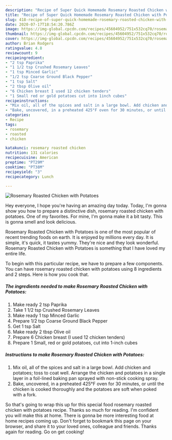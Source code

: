 ```yaml
---
description: "Recipe of Super Quick Homemade Rosemary Roasted Chicken with Potatoes"
title: "Recipe of Super Quick Homemade Rosemary Roasted Chicken with Potatoes"
slug: 418-recipe-of-super-quick-homemade-rosemary-roasted-chicken-with-potatoes
date: 2020-07-17T18:54:20.786Z
image: https://img-global.cpcdn.com/recipes/45604952/751x532cq70/rosemary-roasted-chicken-with-potatoes-recipe-main-photo.jpg
thumbnail: https://img-global.cpcdn.com/recipes/45604952/751x532cq70/rosemary-roasted-chicken-with-potatoes-recipe-main-photo.jpg
cover: https://img-global.cpcdn.com/recipes/45604952/751x532cq70/rosemary-roasted-chicken-with-potatoes-recipe-main-photo.jpg
author: Brian Rodgers
ratingvalue: 4.8
reviewcount: 9
recipeingredient:
- "2 tsp Paprika"
- "1 1/2 tsp Crushed Rosemary Leaves"
- "1 tsp Minced Garlic"
- "1/2 tsp Coarse Ground Black Pepper"
- "1 tsp Salt"
- "2 tbsp Olive oil"
- "6 Chicken breast I used 12 chicken tenders"
- "1 Small red or gold potatoes cut into 1inch cubes"
recipeinstructions:
- "Mix oil, all of the spices and salt in a large bowl. Add chicken and potatoes; toss to coat well. Arrange the chicken and potatoes in a single layer in a foil-lined baking pan sprayed with non-stick cooking spray."
- "Bake, uncovered, in a preheated 425°F oven for 30 minutes, or until the chicken is cooked thoroughly and the potatoes are soft when poked with a fork."
categories:
- Recipe
tags:
- rosemary
- roasted
- chicken

katakunci: rosemary roasted chicken 
nutrition: 131 calories
recipecuisine: American
preptime: "PT29M"
cooktime: "PT38M"
recipeyield: "3"
recipecategory: Lunch

---
```



![Rosemary Roasted Chicken with Potatoes](https://img-global.cpcdn.com/recipes/45604952/751x532cq70/rosemary-roasted-chicken-with-potatoes-recipe-main-photo.jpg)

Hey everyone, I hope you're having an amazing day today. Today, I'm gonna show you how to prepare a distinctive dish, rosemary roasted chicken with potatoes. One of my favorites. For mine, I'm gonna make it a bit tasty. This is gonna smell and look delicious.



Rosemary Roasted Chicken with Potatoes is one of the most popular of recent trending foods on earth. It is enjoyed by millions every day. It is simple, it's quick, it tastes yummy. They're nice and they look wonderful. Rosemary Roasted Chicken with Potatoes is something that I have loved my entire life.


To begin with this particular recipe, we have to prepare a few components. You can have rosemary roasted chicken with potatoes using 8 ingredients and 2 steps. Here is how you cook that.

<!--inarticleads1-->

##### The ingredients needed to make Rosemary Roasted Chicken with Potatoes:

1. Make ready 2 tsp Paprika
1. Take 1 1/2 tsp Crushed Rosemary Leaves
1. Make ready 1 tsp Minced Garlic
1. Prepare 1/2 tsp Coarse Ground Black Pepper
1. Get 1 tsp Salt
1. Make ready 2 tbsp Olive oil
1. Prepare 6 Chicken breast (I used 12 chicken tenders)
1. Prepare 1 Small, red or gold potatoes, cut into 1-inch cubes




<!--inarticleads2-->

##### Instructions to make Rosemary Roasted Chicken with Potatoes:

1. Mix oil, all of the spices and salt in a large bowl. Add chicken and potatoes; toss to coat well. Arrange the chicken and potatoes in a single layer in a foil-lined baking pan sprayed with non-stick cooking spray.
1. Bake, uncovered, in a preheated 425°F oven for 30 minutes, or until the chicken is cooked thoroughly and the potatoes are soft when poked with a fork.




So that's going to wrap this up for this special food rosemary roasted chicken with potatoes recipe. Thanks so much for reading. I'm confident you will make this at home. There is gonna be more interesting food at home recipes coming up. Don't forget to bookmark this page on your browser, and share it to your loved ones, colleague and friends. Thanks again for reading. Go on get cooking!
